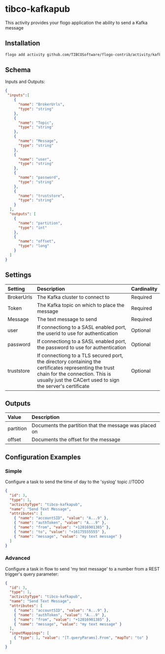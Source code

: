# tibco-kafkapub
This activity provides your flogo application the ability to send a Kafka message


## Installation

```bash
flogo add activity github.com/TIBCOSoftware/flogo-contrib/activity/kafkapub
```

## Schema
Inputs and Outputs:

```json
{
 "inputs":[
    {
      "name": "BrokerUrls",
      "type": "string"
    },
    {
      "name": "Topic",
      "type": "string"
    },
    {
      "name": "Message",
      "type": "string"
    },
    {
      "name": "user",
      "type": "string"
    },
    {
      "name": "password",
      "type": "string"
    },
    {
      "name": "truststore",
      "type": "string"
    }
  ],
  "outputs": [
    {
      "name": "partition",
      "type": "int"
    },
    {
      "name": "offset",
      "type": "long"
    }
  ]
}
```
## Settings
| Setting     | Description    | Cardinality |
|:------------|:---------------|--------------|
| BrokerUrls | The Kafka cluster to connect to |Required|         
| Token  | The Kafka topic on which to place the message  |Required|
| Message       | The text message to send |Required|
| user  | If connectiong to a SASL enabled port, the userid to use for authentication | Optional|
| password  | If connectiong to a SASL enabled port, the password to use for authentication | Optional|
| truststore  | If connectiong to a TLS secured port, the directory containing the certificates representing the trust chain for the connection.  This is usually just the CACert used to sign the server's certificate | Optional|

## Outputs
| Value     | Description    |
|:------------|:---------------|
| partition | Documents the partition that the message was placed on |
| offset | Documents the offset for the message |

## Configuration Examples
### Simple
Configure a task to send the time of day to the 'syslog' topic
//TODO
```json
{
  "id": 3,
  "type": 1,
  "activityType": "tibco-kafkapub",
  "name": "Send Text Message",
  "attributes": [
    { "name": "accountSID", "value": "A...9" },
    { "name": "authToken", "value": "A...9" },
    { "name": "from", "value": "+12016901385" },
    { "name": "to", "value": "+16175555555" },
    { "name": "message", "value": "my text message" }
  ]
}
```

### Advanced
Configure a task in flow to send 'my text message' to a number from a REST trigger's query parameter:

```json
{
  "id": 3,
  "type": 1,
  "activityType": "tibco-kafkapub",
  "name": "Send Text Message",
  "attributes": [
    { "name": "accountSID", "value": "A...9" },
    { "name": "authToken", "value": "A...9" },
    { "name": "from", "value": "+12016901385" },
    { "name": "message", "value": "my text message" }
  ],
  "inputMappings": [
    { "type": 1, "value": "[T.queryParams].From", "mapTo": "to" }
  ]
}
```
